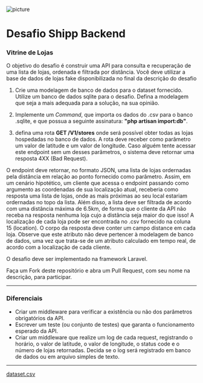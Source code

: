 ![picture](https://s3-sa-east-1.amazonaws.com/shippmedia/general/backend.png)

# Desafio Shipp Backend

### Vitrine de Lojas

O objetivo do desafio é construir uma API para consulta e recuperação de uma lista de lojas, ordenada e filtrada por distância. Você deve utilizar
a base de dados de lojas fake disponibilizada no final da descrição do desafio

1) Crie uma modelagem de banco de dados para o dataset fornecido. Utilize um banco de dados sqlite para o desafio. 
Defina a modelagem que seja a mais adequada para a solução, na sua opinião.

2) Implemente um *Command*, que importa os dados do .csv para o banco .sqlite, e que possua a seguinte assinatura: **"php artisan import:db"**.

3) defina uma rota **GET /V1/stores** onde será possível obter todas as lojas hospedadas no banco de dados. A rota deve receber como 
parâmetro um valor de latitude e um valor de longitude. Caso alguém tente acessar este endpoint sem um desses parâmetros, o
sistema deve retornar uma resposta 4XX (Bad Request).

O endpoint deve retornar, no formato JSON, uma lista de lojas ordernadas pela distância em relação ao
ponto fornecido como parâmetro. Assim, em um cenário hipotético, um cliente que acessa o endpoint passando como argumento as 
coordenadas de sua localização atual, receberia como resposta uma lista de lojas, onde as mais próximas ao seu local estariam 
ordernadas no topo da lista. Além disso, a lista deve ser filtrada de acordo com uma distância máxima de 6.5km, de forma que o 
cliente da API não receba na resposta nenhuma loja cujo a distância seja maior do que isso! A localização de cada loja pode ser
encontrada no .csv fornecido na coluna 15 (location). O corpo da resposta deve conter um campo distance em cada loja. Observe que este 
atributo não deve pertencer à modelagem de banco de dados, uma vez que trata-se de um atributo calculado em tempo real, de acordo com a
localização de cada cliente.

O desafio deve ser implementado na framework Laravel.

Faça um Fork deste repositório e abra um Pull Request, com seu nome na descrição, para participar.

---
### Diferenciais
- Criar um middleware para verificar a existência ou não dos parâmetros obrigatórios da API.
- Escrever um teste (ou conjunto de testes) que garanta o funcionamento esperado da API.
- Criar um middleware que realize um log de cada request, registrando o horário, o valor de latitude, 
o valor de longitude, o status code e o número de lojas retornadas. Decida se o log será registrado em banco de dados
ou em arquivo simples de texto.

---

[dataset.csv](https://s3-sa-east-1.amazonaws.com/shippmedia/general/stores.csv)